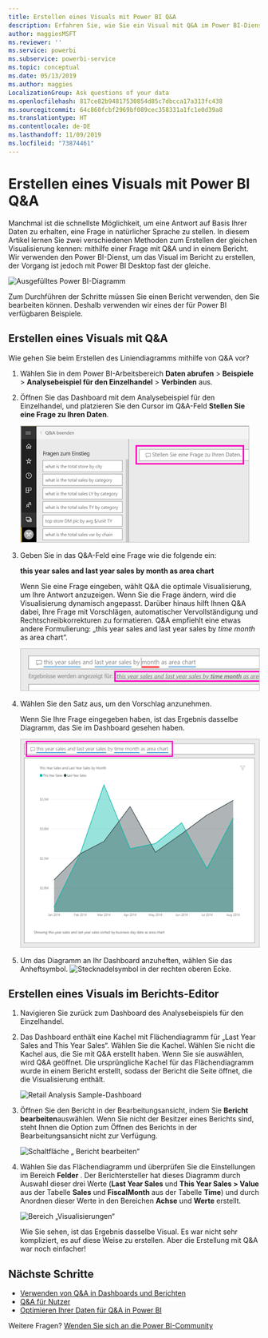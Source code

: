 ```yaml
---
title: Erstellen eines Visuals mit Power BI Q&A
description: Erfahren Sie, wie Sie ein Visual mit Q&A im Power BI-Dienst mit dem Analysebeispiel für den Einzelhandel erstellen.
author: maggiesMSFT
ms.reviewer: ''
ms.service: powerbi
ms.subservice: powerbi-service
ms.topic: conceptual
ms.date: 05/13/2019
ms.author: maggies
LocalizationGroup: Ask questions of your data
ms.openlocfilehash: 817ce82b94817530854d85c7dbcca17a313fc438
ms.sourcegitcommit: 64c860fcbf2969bf089cec358331a1fc1e0d39a8
ms.translationtype: HT
ms.contentlocale: de-DE
ms.lasthandoff: 11/09/2019
ms.locfileid: "73874461"
---
```

# <a name="create-a-visual-with-power-bi-qa"></a>Erstellen eines Visuals mit Power BI Q&A

Manchmal ist die schnellste Möglichkeit, um eine Antwort auf Basis Ihrer Daten zu erhalten, eine Frage in natürlicher Sprache zu stellen.  In diesem Artikel lernen Sie zwei verschiedenen Methoden zum Erstellen der gleichen Visualisierung kennen: mithilfe einer Frage mit Q&A und in einem Bericht. Wir verwenden den Power BI-Dienst, um das Visual im Bericht zu erstellen, der Vorgang ist jedoch mit Power BI Desktop fast der gleiche.

![Ausgefülltes Power BI-Diagramm](media/power-bi-visualization-introduction-to-q-and-a/power-bi-qna-create-visual.png)

Zum Durchführen der Schritte müssen Sie einen Bericht verwenden, den Sie bearbeiten können. Deshalb verwenden wir eines der für Power BI verfügbaren Beispiele.

## <a name="create-a-visual-with-qa"></a>Erstellen eines Visuals mit Q&A

Wie gehen Sie beim Erstellen des Liniendiagramms mithilfe von Q&A vor?

1. Wählen Sie in dem Power BI-Arbeitsbereich **Daten abrufen** \> **Beispiele** \> **Analysebeispiel für den Einzelhandel**  >  **Verbinden** aus.

1. Öffnen Sie das Dashboard mit dem Analysebeispiel für den Einzelhandel, und platzieren Sie den Cursor im Q&A-Feld **Stellen Sie eine Frage zu Ihren Daten**.

    ![Platzieren des Cursors im Q&A-Feld](media/power-bi-visualization-introduction-to-q-and-a/power-bi-qna-cursor-in-qna-box.png)

2. Geben Sie in das Q&A-Feld eine Frage wie die folgende ein:
   
    **this year sales and last year sales by month as area chart**
   
    Wenn Sie eine Frage eingeben, wählt Q&A die optimale Visualisierung, um Ihre Antwort anzuzeigen. Wenn Sie die Frage ändern, wird die Visualisierung dynamisch angepasst. Darüber hinaus hilft Ihnen Q&A dabei, Ihre Frage mit Vorschlägen, automatischer Vervollständigung und Rechtschreibkorrekturen zu formatieren. Q&A empfiehlt eine etwas andere Formulierung: „this year sales and last year sales by *time month* as area chart“.  

    ![Von Q&A korrigierte Formulierung](media/power-bi-visualization-introduction-to-q-and-a/power-bi-qna-corrected-create-filled-chart.png)

4. Wählen Sie den Satz aus, um den Vorschlag anzunehmen. 
   
   Wenn Sie Ihre Frage eingegeben haben, ist das Ergebnis dasselbe Diagramm, das Sie im Dashboard gesehen haben.
   
   ![Von Q&A ausgefülltes Flächendiagramm](media/power-bi-visualization-introduction-to-q-and-a/power-bi-qna-create-filled-chart.png)

4. Um das Diagramm an Ihr Dashboard anzuheften, wählen Sie das Anheftsymbol. ![Stecknadelsymbol](media/power-bi-visualization-introduction-to-q-and-a/pinnooutline.png) in der rechten oberen Ecke.

## <a name="create-a-visual-in-the-report-editor"></a>Erstellen eines Visuals im Berichts-Editor

1. Navigieren Sie zurück zum Dashboard des Analysebeispiels für den Einzelhandel.
   
2. Das Dashboard enthält eine Kachel mit Flächendiagramm für „Last Year Sales and This Year Sales“.  Wählen Sie die Kachel. Wählen Sie nicht die Kachel aus, die Sie mit Q&A erstellt haben. Wenn Sie sie auswählen, wird Q&A geöffnet. Die ursprüngliche Kachel für das Flächendiagramm wurde in einem Bericht erstellt, sodass der Bericht die Seite öffnet, die die Visualisierung enthält.

    ![Retail Analysis Sample-Dashboard](media/power-bi-visualization-introduction-to-q-and-a/power-bi-dashboard.png)

1. Öffnen Sie den Bericht in der Bearbeitungsansicht, indem Sie **Bericht bearbeiten**auswählen.  Wenn Sie nicht der Besitzer eines Berichts sind, steht Ihnen die Option zum Öffnen des Berichts in der Bearbeitungsansicht nicht zur Verfügung.
   
    ![Schaltfläche „ Bericht bearbeiten“](media/power-bi-visualization-introduction-to-q-and-a/power-bi-edit-report.png)
4. Wählen Sie das Flächendiagramm und überprüfen Sie die Einstellungen im Bereich **Felder** .  Der Berichtersteller hat dieses Diagramm durch Auswahl dieser drei Werte (**Last Year Sales** und **This Year Sales > Value** aus der Tabelle **Sales** und **FiscalMonth** aus der Tabelle **Time**) und durch Anordnen dieser Werte in den Bereichen **Achse** und **Werte** erstellt.
   
    ![Bereich „Visualisierungen“](media/power-bi-visualization-introduction-to-q-and-a/gnatutorial_3-new.png)

    Wie Sie sehen, ist das Ergebnis dasselbe Visual. Es war nicht sehr kompliziert, es auf diese Weise zu erstellen. Aber die Erstellung mit Q&A war noch einfacher!

## <a name="next-steps"></a>Nächste Schritte

- [Verwenden von Q&A in Dashboards und Berichten](power-bi-tutorial-q-and-a.md)  
- [Q&A für Nutzer](consumer/end-user-q-and-a.md)
- [Optimieren Ihrer Daten für Q&A in Power BI](service-prepare-data-for-q-and-a.md)

Weitere Fragen? [Wenden Sie sich an die Power BI-Community](https://community.powerbi.com/)

